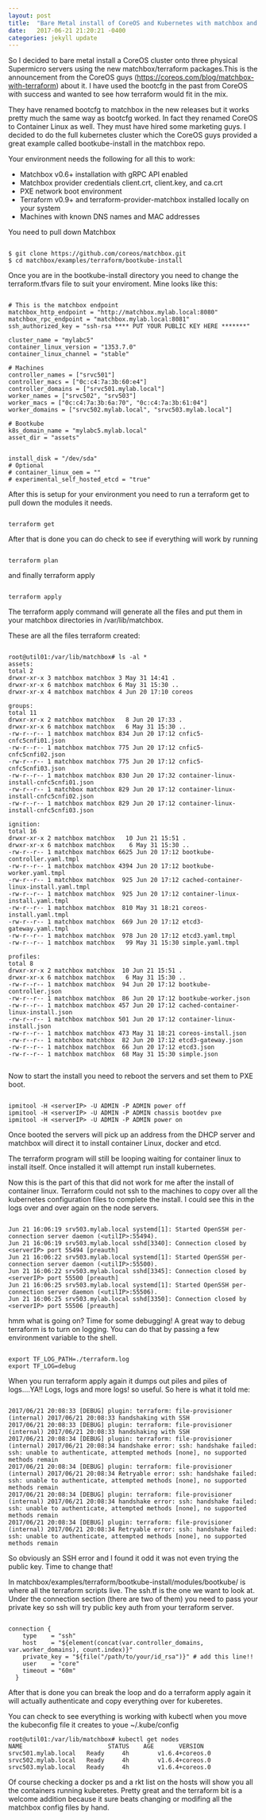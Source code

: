 ```yaml
---
layout: post
title:  "Bare Metal install of CoreOS and Kubernetes with matchbox and terraform"
date:   2017-06-21 21:20:21 -0400
categories: jekyll update
---
```


So I decided to bare metal install a CoreOS cluster onto three physical Supermicro servers using the new matchbox/terraform packages.This is the announcement from the CoreOS guys (https://coreos.com/blog/matchbox-with-terraform) about it. I have used the bootcfg in the past from CoreOS with success and wanted to see how terraform would fit in the mix.

They have renamed bootcfg to matchbox in the new releases but it works pretty much the same way as bootcfg worked. In fact they renamed CoreOS to Container Linux as well. They must have hired some marketing guys. I decided to do the full kubernetes cluster which the CoreOS guys provided a great example called bootkube-install in the matchbox repo.

Your environment needs the following for all this to work:

* Matchbox v0.6+ installation with gRPC API enabled
* Matchbox provider credentials client.crt, client.key, and ca.crt
* PXE network boot environment
* Terraform v0.9+ and terraform-provider-matchbox installed locally on your system
* Machines with known DNS names and MAC addresses

You need to pull down Matchbox

```

$ git clone https://github.com/coreos/matchbox.git
$ cd matchbox/examples/terraform/bootkube-install

```

Once you are in the bootkube-install directory you need to change the terraform.tfvars file to suit your enviroment. Mine looks like this:

```

# This is the matchbox endpoint
matchbox_http_endpoint = "http://matchbox.mylab.local:8080"
matchbox_rpc_endpoint = "matchbox.mylab.local:8081"
ssh_authorized_key = "ssh-rsa **** PUT YOUR PUBLIC KEY HERE *******"

cluster_name = "mylabc5"
container_linux_version = "1353.7.0"
container_linux_channel = "stable"

# Machines
controller_names = ["srvc501"]
controller_macs = ["0c:c4:7a:3b:60:e4"]
controller_domains = ["srvc501.mylab.local"]
worker_names = ["srvc502", "srv503"]
worker_macs = ["0c:c4:7a:3b:6a:70", "0c:c4:7a:3b:61:04"]
worker_domains = ["srvc502.mylab.local", "srvc503.mylab.local"]

# Bootkube
k8s_domain_name = "mylabc5.mylab.local"
asset_dir = "assets"


install_disk = "/dev/sda"
# Optional
# container_linux_oem = ""
# experimental_self_hosted_etcd = "true"

```

After this is setup for your environment you need to run a terraform get to pull down the modules it needs.

```

terraform get

```

After that is done you can do check to see if everything will work by running

```

terraform plan

```

and finally terraform apply

```

terraform apply

```

The terraform apply command will generate all the files and put them in your matchbox directories in /var/lib/matchbox.

These are all the files terraform created:

```

root@util01:/var/lib/matchbox# ls -al *
assets:
total 2
drwxr-xr-x 3 matchbox matchbox 3 May 31 14:41 .
drwxr-xr-x 6 matchbox matchbox 6 May 31 15:30 ..
drwxr-xr-x 4 matchbox matchbox 4 Jun 20 17:10 coreos

groups:
total 11
drwxr-xr-x 2 matchbox matchbox   8 Jun 20 17:33 .
drwxr-xr-x 6 matchbox matchbox   6 May 31 15:30 ..
-rw-r--r-- 1 matchbox matchbox 834 Jun 20 17:12 cnfic5-cnfc5cnfi01.json
-rw-r--r-- 1 matchbox matchbox 775 Jun 20 17:12 cnfic5-cnfc5cnfi02.json
-rw-r--r-- 1 matchbox matchbox 775 Jun 20 17:12 cnfic5-cnfc5cnfi03.json
-rw-r--r-- 1 matchbox matchbox 830 Jun 20 17:32 container-linux-install-cnfc5cnfi01.json
-rw-r--r-- 1 matchbox matchbox 829 Jun 20 17:12 container-linux-install-cnfc5cnfi02.json
-rw-r--r-- 1 matchbox matchbox 829 Jun 20 17:12 container-linux-install-cnfc5cnfi03.json

ignition:
total 16
drwxr-xr-x 2 matchbox matchbox   10 Jun 21 15:51 .
drwxr-xr-x 6 matchbox matchbox    6 May 31 15:30 ..
-rw-r--r-- 1 matchbox matchbox 6625 Jun 20 17:12 bootkube-controller.yaml.tmpl
-rw-r--r-- 1 matchbox matchbox 4394 Jun 20 17:12 bootkube-worker.yaml.tmpl
-rw-r--r-- 1 matchbox matchbox  925 Jun 20 17:12 cached-container-linux-install.yaml.tmpl
-rw-r--r-- 1 matchbox matchbox  925 Jun 20 17:12 container-linux-install.yaml.tmpl
-rw-r--r-- 1 matchbox matchbox  810 May 31 18:21 coreos-install.yaml.tmpl
-rw-r--r-- 1 matchbox matchbox  669 Jun 20 17:12 etcd3-gateway.yaml.tmpl
-rw-r--r-- 1 matchbox matchbox  978 Jun 20 17:12 etcd3.yaml.tmpl
-rw-r--r-- 1 matchbox matchbox   99 May 31 15:30 simple.yaml.tmpl

profiles:
total 8
drwxr-xr-x 2 matchbox matchbox  10 Jun 21 15:51 .
drwxr-xr-x 6 matchbox matchbox   6 May 31 15:30 ..
-rw-r--r-- 1 matchbox matchbox  94 Jun 20 17:12 bootkube-controller.json
-rw-r--r-- 1 matchbox matchbox  86 Jun 20 17:12 bootkube-worker.json
-rw-r--r-- 1 matchbox matchbox 457 Jun 20 17:12 cached-container-linux-install.json
-rw-r--r-- 1 matchbox matchbox 501 Jun 20 17:12 container-linux-install.json
-rw-r--r-- 1 matchbox matchbox 473 May 31 18:21 coreos-install.json
-rw-r--r-- 1 matchbox matchbox  82 Jun 20 17:12 etcd3-gateway.json
-rw-r--r-- 1 matchbox matchbox  66 Jun 20 17:12 etcd3.json
-rw-r--r-- 1 matchbox matchbox  68 May 31 15:30 simple.json


```

Now to start the install you need to reboot the servers and set them to PXE boot.

```

ipmitool -H <serverIP> -U ADMIN -P ADMIN power off
ipmitool -H <serverIP> -U ADMIN -P ADMIN chassis bootdev pxe
ipmitool -H <serverIP> -U ADMIN -P ADMIN power on

```

Once booted the servers will pick up an address from the DHCP server and matchbox will direct it to install container Linux, docker and etcd.

The terraform program will still be looping waiting for container linux to install itself. Once installed it will attempt run install kubernetes.


Now this is the part of this that did not work for me after the install of container linux.
Terraform could not ssh to the machines to copy over all the kubernetes configuration files to complete the install. I could see this in the logs over and over again on the node servers.

```

Jun 21 16:06:19 srv503.mylab.local systemd[1]: Started OpenSSH per-connection server daemon (<utilIP>:55494).
Jun 21 16:06:19 srv503.mylab.local sshd[3340]: Connection closed by <serverIP> port 55494 [preauth]
Jun 21 16:06:22 srv503.mylab.local systemd[1]: Started OpenSSH per-connection server daemon (<utilIP>:55500).
Jun 21 16:06:22 srv503.mylab.local sshd[3345]: Connection closed by <serverIP> port 55500 [preauth]
Jun 21 16:06:25 srv503.mylab.local systemd[1]: Started OpenSSH per-connection server daemon (<utilIP>:55506).
Jun 21 16:06:25 srv503.mylab.local sshd[3350]: Connection closed by <serverIP> port 55506 [preauth]

```

hmm what is going on? Time for some debugging! A great way to debug terraform is to turn on logging. You can do that by passing a few environment variable to the shell.

```

export TF_LOG_PATH=./terraform.log
export TF_LOG=debug

```

When you run terraform apply again it dumps out piles and piles of logs....YA!! Logs, logs and more logs! so useful. So here is what it told me:

```

2017/06/21 20:08:33 [DEBUG] plugin: terraform: file-provisioner (internal) 2017/06/21 20:08:33 handshaking with SSH
2017/06/21 20:08:33 [DEBUG] plugin: terraform: file-provisioner (internal) 2017/06/21 20:08:33 handshaking with SSH
2017/06/21 20:08:34 [DEBUG] plugin: terraform: file-provisioner (internal) 2017/06/21 20:08:34 handshake error: ssh: handshake failed: ssh: unable to authenticate, attempted methods [none], no supported methods remain
2017/06/21 20:08:34 [DEBUG] plugin: terraform: file-provisioner (internal) 2017/06/21 20:08:34 Retryable error: ssh: handshake failed: ssh: unable to authenticate, attempted methods [none], no supported methods remain
2017/06/21 20:08:34 [DEBUG] plugin: terraform: file-provisioner (internal) 2017/06/21 20:08:34 handshake error: ssh: handshake failed: ssh: unable to authenticate, attempted methods [none], no supported methods remain
2017/06/21 20:08:34 [DEBUG] plugin: terraform: file-provisioner (internal) 2017/06/21 20:08:34 Retryable error: ssh: handshake failed: ssh: unable to authenticate, attempted methods [none], no supported methods remain

```

So obviously an SSH error and I found it odd it was not even trying the public key. Time to change that!

In matchbox/examples/terraform/bootkube-install/modules/bootkube/ is where all the terraform scripts live. The ssh.tf is the one we want to look at. Under the connection section (there are two of them) you need to pass your private key so ssh will try public key auth from your terraform server.

```

connection {
    type    = "ssh"
    host    = "${element(concat(var.controller_domains, var.worker_domains), count.index)}"
    private_key = "${file("/path/to/your/id_rsa")}" # add this line!!
    user    = "core"
    timeout = "60m"
  }

```

After that is done you can break the loop and do a terraform apply again it will actually authenticate and copy everything over for kuberetes.

You can check to see everything is working with kubectl when you move the kubeconfig file it creates to youe ~/.kube/config

```
root@util01:/var/lib/matchbox# kubectl get nodes
NAME                        STATUS    AGE       VERSION
srvc501.mylab.local   Ready     4h        v1.6.4+coreos.0
srvc502.mylab.local   Ready     4h        v1.6.4+coreos.0
srvc503.mylab.local   Ready     4h        v1.6.4+coreos.0

```

Of course checking a docker ps and a rkt list on the hosts will show you all the containers running kuberetes. Pretty great and the terraform bit is a welcome addition because it sure beats changing or modifing all the matchbox config files by hand.
